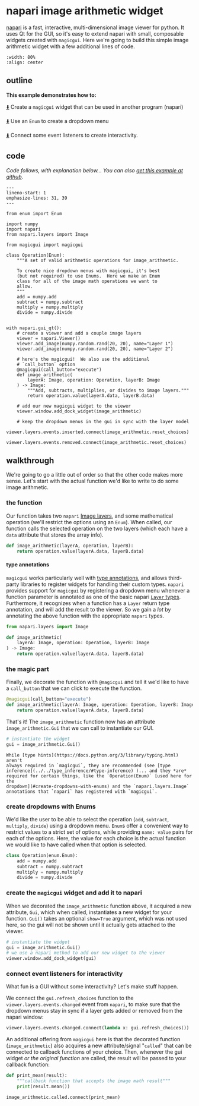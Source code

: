 # napari image arithmetic widget

[napari](https://github.com/napari/napari) is a fast, interactive,
multi-dimensional image viewer for python.  It uses Qt for the GUI, so it's easy
to extend napari with small, composable widgets created with `magicgui`.  Here
we're going to build this simple image arithmetic widget with a few additional
lines of code.

```{image} ../images/imagemath.gif
:width: 80%
:align: center
```

## outline

**This example demonstrates how to:**

[⬇️](#the-magic-part) Create a `magicgui` widget that can be used in another
program (napari)

[⬇️](#create-dropdowns-with-enums) Use an `Enum` to create a dropdown menu

[⬇️](#connect-event-listeners-for-interactivity) Connect some event listeners to
create interactivity.

## code

*Code follows, with explanation below... You can also [get this example at
github](https://github.com/napari/magicgui/blob/master/examples/napari_image_arithmetic.py).*

```{code-block} python
---
lineno-start: 1
emphasize-lines: 31, 39
---

from enum import Enum

import numpy
import napari
from napari.layers import Image

from magicgui import magicgui

class Operation(Enum):
    """A set of valid arithmetic operations for image_arithmetic.

    To create nice dropdown menus with magicgui, it's best
    (but not required) to use Enums.  Here we make an Enum
    class for all of the image math operations we want to
    allow.
    """
    add = numpy.add
    subtract = numpy.subtract
    multiply = numpy.multiply
    divide = numpy.divide


with napari.gui_qt():
    # create a viewer and add a couple image layers
    viewer = napari.Viewer()
    viewer.add_image(numpy.random.rand(20, 20), name="Layer 1")
    viewer.add_image(numpy.random.rand(20, 20), name="Layer 2")

    # here's the magicgui!  We also use the additional
    # `call_button` option
    @magicgui(call_button="execute")
    def image_arithmetic(
        layerA: Image, operation: Operation, layerB: Image
    ) -> Image:
        """Add, subtracts, multiplies, or divides to image layers."""
        return operation.value(layerA.data, layerB.data)

    # add our new magicgui widget to the viewer
    viewer.window.add_dock_widget(image_arithmetic)

    # keep the dropdown menus in the gui in sync with the layer model
    viewer.layers.events.inserted.connect(image_arithmetic.reset_choices)
    viewer.layers.events.removed.connect(image_arithmetic.reset_choices)
```

## walkthrough

We're going to go a little out of order so that the other code makes more sense.
Let's start with the actual function we'd like to write to do some image
arithmetic.

### the function

Our function takes two `napari` [Image
layers](https://napari.org/tutorials/fundamentals/image), and some mathematical
operation (we'll restrict the options using an `Enum`).  When called, our
function calls the selected operation on the two layers (which each have a
`data` attribute that stores the array info).

```python
def image_arithmetic(layerA, operation, layerB):
    return operation.value(layerA.data, layerB.data)
```

#### type annotations

`magicgui` works particularly well with [type
annotations](https://docs.python.org/3/library/typing.html), and allows
third-party libraries to register widgets for handling their custom types.
`napari` provides support for `magicgui` by registering a dropdown menu whenever
a function parameter is annotated as one of the basic napari [`Layer`
types](https://napari.org/tutorials/). Furthermore, it recognizes when a
function has a `Layer` return type annotation, and will add the result to the
viewer.  So we gain a *lot* by annotating the above function with the
appropriate `napari` types.

```python
from napari.layers import Image

def image_arithmetic(
    layerA: Image, operation: Operation, layerB: Image
) -> Image:
    return operation.value(layerA.data, layerB.data)
```

### the magic part

 Finally, we decorate the function with `@magicgui` and tell it we'd like to have
a `call_button` that we can click to execute the function.

```python hl_lines="1"
@magicgui(call_button="execute")
def image_arithmetic(layerA: Image, operation: Operation, layerB: Image):
    return operation.value(layerA.data, layerB.data)
```

That's it!  The `image_arithmetic` function now has an attribute `image_arithmetic.Gui`
that we can call to instantiate our GUI.

```python
# instantiate the widget
gui = image_arithmetic.Gui()
```

```{note}
While [type hints](https://docs.python.org/3/library/typing.html) aren't
always required in `magicgui`, they are recommended (see [type
inference](../../type_inference/#type-inference) )... and they *are*
required for certain things, like the `Operation(Enum)` [used here for the
dropdown](#create-dropdowns-with-enums) and the `napari.layers.Image`
annotations that `napari` has registered with `magicgui`.
```

### create dropdowns with Enums

We'd like the user to be able to select the operation (`add`, `subtract`, `multiply`,
`divide`) using a dropdown menu.  `Enum`s offer a convenient way to restrict values to a
strict set of options, while providing `name: value` pairs for each of the options.
Here, the value for each choice is the actual function we would like to have called when
that option is selected.

```python
class Operation(enum.Enum):
    add = numpy.add
    subtract = numpy.subtract
    multiply = numpy.multiply
    divide = numpy.divide
```

### create the `magicgui` widget and add it to napari

When we decorated the `image_arithmetic` function above, it acquired a new attribute,
`Gui`, which when called, instantiates a new widget for your function. `Gui()` takes an
optional `show=True` argument, which was not used here, so the gui will not be shown
until it actually gets attached to the viewer.

```python
# instantiate the widget
gui = image_arithmetic.Gui()
# we use a napari method to add our new widget to the viewer
viewer.window.add_dock_widget(gui)
```

### connect event listeners for interactivity

What fun is a GUI without some interactivity?  Let's make stuff happen.

We connect the `gui.refresh_choices` function to the
`viewer.layers.events.changed` event from `napari`, to make sure that the
dropdown menus stay in sync if a layer gets added or removed from the napari
window:

```python
viewer.layers.events.changed.connect(lambda x: gui.refresh_choices())
```

An additional offering from `magicgui` here is that the decorated function
(`image_arithmetic`) also acquires a new attribute/signal "`called`" that can be
connected to callback functions of your choice.  Then, whenever the gui widget
*or the* *original function* are called, the result will be passed to your
callback function:

```python
def print_mean(result):
    """callback function that accepts the image math result"""
    print(result.mean())

image_arithmetic.called.connect(print_mean)
```
